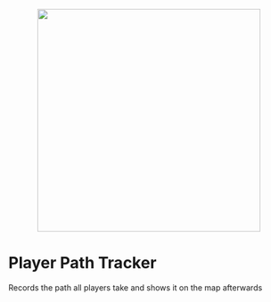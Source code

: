 <p align="center">
    <img src="https://github.com/ALVAROPING1/Trailmaker-mods/blob/master/Player%20Path%20Tracker/preview.png" width="400" height="400" />
</p>

# Player Path Tracker  

Records the path all players take and shows it on the map afterwards  